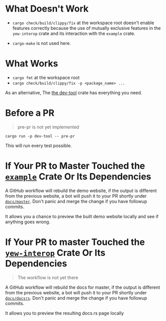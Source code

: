 # What Doesn't Work

- `cargo check/build/clippy/fix` at the workspace root doesn't enable features correctly because the use of mutually
  exclusive features in the `yew-interop` crate and its interaction with the `example` crate.

- `cargo-make` is not used here.

# What Works

- `cargo fmt` at the workspace root
- `cargo check/build/clippy/fix -p <package_name> ...`

As an alternative, The [the dev-tool](dev-tool/src/bin) crate has everything you need.

# Before a PR

> pre-pr is not yet implemented

`cargo run -p dev-tool -- pre-pr`

This will run every test possible.

# If Your PR to Master Touched the [`example`](example) Crate Or Its Dependencies

A GitHub workflow will rebuild the demo website, if the output is different from the previous website, a bot will push
it to your PR shortly under [`docs/master`](docs/master). Don't panic and merge the change if you have followup commits.

It allows you a chance to preview the built demo website locally and see if anything goes wrong.

# If Your PR to master Touched the [`yew-interop`](yew-interop) Crate Or Its Dependencies

> The workflow is not yet there

A GitHub workflow will rebuild the docs for master, if the output is different from the previous website, a bot will
push it to your PR shortly under [`docs/docsrs`](docs/docsrs). Don't panic and merge the change if you have followup
commits.

It allows you to preview the resulting docs.rs page locally